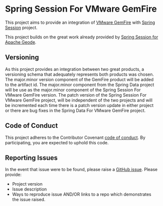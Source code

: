 <!--
  ~ Copyright (c) VMware, Inc. 2022. All rights reserved.
  ~ SPDX-License-Identifier: Apache-2.0
  -->
# Spring Session For VMware GemFire
This project aims to provide an integration of [VMware GemFire](https://tanzu.vmware.com/gemfire) with [Spring Session](https://spring.io/projects/spring-session) project.

This project builds on the great work already provided by [Spring Session for Apache Geode](https://spring.io/projects/spring-session-data-geode).

## Versioning
As this project provides an integration between two great products, a versioning schema that adequately represents both products was chosen. The major.minor version component of the GemFire product will be added to the artifact id. The major.minor component from the Spring Data project will be use as the major.minor component of the Spring Session For VMware GemFire version. The patch version of the Spring Session For VMware GemFire project, will be independent of the two projects and will be incremented each time there is a patch version update in either project or there are bug fixes in the Spring Data For VMware GemFire project. 

## Code of Conduct
This project adheres to the Contributor Covenant [code of conduct](https://github.com/gemfire/spring-data-for-vmware-gemfire/CODE-OF-CONDUCT.md). By participating, you are expected to uphold this code. 

## Reporting Issues
In the event that issue were to be found, please raise a [GitHub issue](https://github.com/gemfire/spring-session-data-for-vmware-gemfire/issues).
Please provide:
* Project version
* Issue description
* Ways to reproduce issue AND/OR links to a repo which demonstrates the issue raised.
